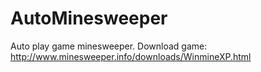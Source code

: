 # AutoMinesweeper
 Auto play game minesweeper. Download game: http://www.minesweeper.info/downloads/WinmineXP.html
